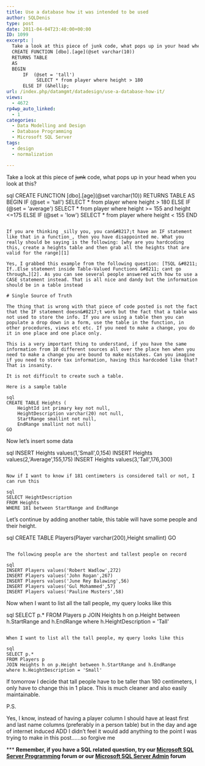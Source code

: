 ```yaml
---
title: Use a database how it was intended to be used
author: SQLDenis
type: post
date: 2011-04-04T23:40:00+00:00
ID: 1099
excerpt: |
  Take a look at this piece of junk code, what pops up in your head when you look at this
  CREATE FUNCTION [dbo].[age](@set varchar(10))
  RETURNS TABLE
  AS
  BEGIN
      IF  (@set = 'tall')
           SELECT * from player where height > 180
      ELSE IF (&hellip;
url: /index.php/datamgmt/datadesign/use-a-database-how-it/
views:
  - 4672
rp4wp_auto_linked:
  - 1
categories:
  - Data Modelling and Design
  - Database Programming
  - Microsoft SQL Server
tags:
  - design
  - normalization

---
```

Take a look at this piece of <del>junk</del> code, what pops up in your head when you look at this?

sql
CREATE FUNCTION [dbo].[age](@set varchar(10))
RETURNS TABLE
AS
BEGIN
    IF  (@set = 'tall')
         SELECT * from player where height > 180
    ELSE IF (@set = 'average')
         SELECT * from player where height >= 155 and height <=175
    ELSE IF (@set = 'low')
         SELECT * from player where height < 155
END
```

If you are thinking _silly you, you can&#8217;t have an IF statement like that in a function_, then you have disappointed me. What you really should be saying is the following: [why are you hardcoding this, create a heights table and then grab all the heights that are valid for the range][1]

Yes, I grabbed this example from the following question: [TSQL &#8211; If..Else statement inside Table-Valued Functions &#8211; cant go through…][2]. As you can see several people answered with how to use a CASE statement instead. That is all nice and dandy but the information should be in a table instead

# Single Source of Truth

The thing that is wrong with that piece of code posted is not the fact that the IF statement doesn&#8217;t work but the fact that a table was not used to store the info. If you are using a table then you can populate a drop down in a form, use the table in the function, in other procedures, views etc etc. If you need to make a change, you do it in one place and one place only. 

This is a very important thing to understand, if you have the same information from 10 different sources all over the place hen when you need to make a change you are bound to make mistakes. Can you imagine if you need to store tax information, having this hardcoded like that? That is insanity.

It is not difficult to create such a table.
  
Here is a sample table

sql
CREATE TABLE Heights (	
	HeightId int primary key not null,
	HeightDescription varchar(20) not null,
	StartRange smallint not null,
	EndRange smallint not null)
GO
```

Now let&#8217;s insert some data

sql
INSERT Heights values(1,'Small',0,154)
INSERT Heights values(2,'Average',155,175)
INSERT Heights values(3,'Tall',176,300)
```

Now if I want to know if 181 centimeters is considered tall or not, I can run this

sql
SELECT HeightDescription
FROM Heights
WHERE 181 between StartRange and EndRange
```

Let&#8217;s continue by adding another table, this table will have some people and their height. 

sql
CREATE TABLE Players(Player varchar(200),Height smallint)
GO
```

The following people are the shortest and tallest people on record

sql
INSERT Players values('Robert Wadlow',272)
INSERT Players values('John Rogan',267)
INSERT Players values('June Rey Balawing',56)
INSERT Players values('Gul Mohammed',57)
INSERT Players values('Pauline Musters',58)
```

Now when I want to list all the tall people, my query looks like this

sql
SELECT p.* 
FROM Players p 
JOIN Heights h on p.Height between h.StartRange and h.EndRange
where h.HeightDescription = 'Tall'
```

When I want to list all the tall people, my query looks like this

sql
SELECT p.* 
FROM Players p 
JOIN Heights h on p.Height between h.StartRange and h.EndRange
where h.HeightDescription = 'Small'
```

If tomorrow I decide that tall people have to be taller than 180 centimeters, I only have to change this in 1 place. This is much cleaner and also easily maintainable.

P.S.
  
Yes, I know, instead of having a player column I should have at least first and last name columns (preferably in a person table) but in the day and age of internet induced ADD I didn&#8217;t feel it would add anything to the point I was trying to make in this post&#8230;&#8230;so forgive me

\*** **Remember, if you have a SQL related question, try our [Microsoft SQL Server Programming][3] forum or our [Microsoft SQL Server Admin][4] forum**<ins></ins>

 [1]: http://stackoverflow.com/questions/5544269/tsql-if-else-statement-inside-table-valued-functions-cant-go-through/5544320#5544320
 [2]: http://stackoverflow.com/questions/5544269/tsql-if-else-statement-inside-table-valued-functions-cant-go-through
 [3]: http://forum.ltd.local/viewforum.php?f=17
 [4]: http://forum.ltd.local/viewforum.php?f=22